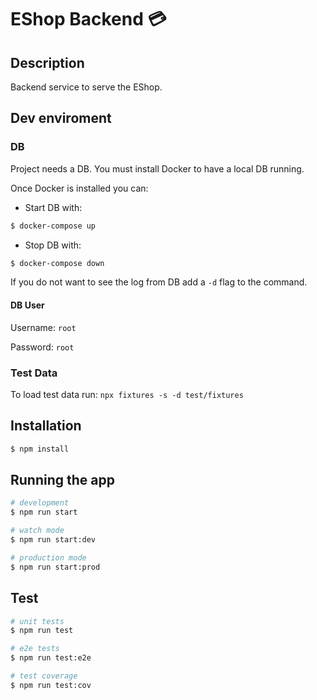 # EShop Backend 💳

## Description

Backend service to serve the EShop.

## Dev enviroment

### DB

Project needs a DB. You must install Docker to have a local DB running.

Once Docker is installed you can:

- Start DB with:

```bash
$ docker-compose up
```

- Stop DB with:

```bash
$ docker-compose down
```

If you do not want to see the log from DB add a `-d` flag to the command.

#### DB User

Username: `root`

Password: `root`

### Test Data

To load test data run: `npx fixtures -s -d test/fixtures`

## Installation

```bash
$ npm install
```

## Running the app

```bash
# development
$ npm run start

# watch mode
$ npm run start:dev

# production mode
$ npm run start:prod
```

## Test

```bash
# unit tests
$ npm run test

# e2e tests
$ npm run test:e2e

# test coverage
$ npm run test:cov
```
